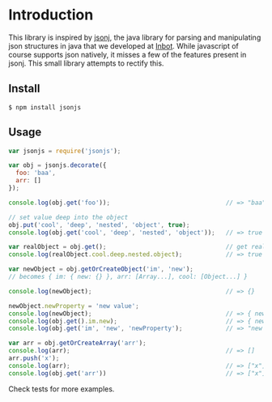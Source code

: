 # Introduction

This library is inspired by [jsonj](https://github.com/jillesvangurp/jsonj), the java library for parsing and manipulating json structures in java that we developed at [Inbot](http://inbot.io). While javascript of course supports json natively, it misses a few of the features present in jsonj. This small library attempts to rectify this.

## Install

```
$ npm install jsonjs
```

## Usage

```javascript
var jsonjs = require('jsonjs');

var obj = jsonjs.decorate({
  foo: 'baa',
  arr: []
});

console.log(obj.get('foo'));                                // => "baa"

// set value deep into the object
obj.put('cool', 'deep', 'nested', 'object', true);
console.log(obj.get('cool', 'deep', 'nested', 'object'));   // => true

var realObject = obj.get();                                 // get real raw object
console.log(realObject.cool.deep.nested.object);            // => true

var newObject = obj.getOrCreateObject('im', 'new');
// becomes { im: { new: {} }, arr: [Array...], cool: [Object...] }

console.log(newObject);                                     // => {}

newObject.newProperty = 'new value';
console.log(newObject);                                     // => { newProperty: 'new value' }
console.log(obj.get().im.new);                              // => { newProperty: 'new value' }
console.log(obj.get('im', 'new', 'newProperty');            // => "new value"

var arr = obj.getOrCreateArray('arr');
console.log(arr);                                           // => []
arr.push('x');
console.log(arr);                                           // => ["x"]
console.log(obj.get('arr'))                                 // => ["x"]
```

Check tests for more examples.

